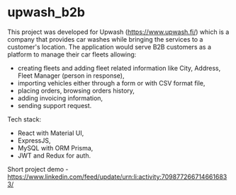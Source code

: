 # upwash_b2b
This project was developed for Upwash (https://www.upwash.fi/) which is a company that provides car washes while bringing the services to a customer's location. The application would serve B2B customers as a platform to manage their car fleets allowing:
- creating fleets and adding fleet related information like City, Address, Fleet Manager (person in response),
- importing vehicles either through a form or with CSV format file,
- placing orders, browsing orders history,
- adding invoicing information,
- sending support request.

Tech stack: 
- React with Material UI,
- ExpressJS,
- MySQL with ORM Prisma,
- JWT and Redux for auth.

Short project demo - https://www.linkedin.com/feed/update/urn:li:activity:7098772667146616833/
